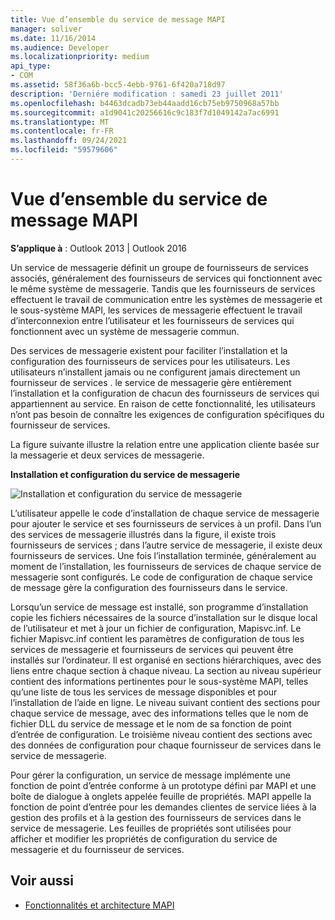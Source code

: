 ```yaml
---
title: Vue d’ensemble du service de message MAPI
manager: soliver
ms.date: 11/16/2014
ms.audience: Developer
ms.localizationpriority: medium
api_type:
- COM
ms.assetid: 58f36a6b-bcc5-4ebb-9761-6f420a718d97
description: 'Derniére modification : samedi 23 juillet 2011'
ms.openlocfilehash: b4463dcadb73eb44aadd16cb75eb9750968a57bb
ms.sourcegitcommit: a1d9041c20256616c9c183f7d1049142a7ac6991
ms.translationtype: MT
ms.contentlocale: fr-FR
ms.lasthandoff: 09/24/2021
ms.locfileid: "59579606"
---
```

# <a name="mapi-message-service-overview"></a>Vue d’ensemble du service de message MAPI
  
**S’applique à** : Outlook 2013 | Outlook 2016 
  
Un service de messagerie définit un groupe de fournisseurs de services associés, généralement des fournisseurs de services qui fonctionnent avec le même système de messagerie. Tandis que les fournisseurs de services effectuent le travail de communication entre les systèmes de messagerie et le sous-système MAPI, les services de messagerie effectuent le travail d’interconnexion entre l’utilisateur et les fournisseurs de services qui fonctionnent avec un système de messagerie commun.  
  
Des services de messagerie existent pour faciliter l’installation et la configuration des fournisseurs de services pour les utilisateurs. Les utilisateurs n’installent jamais ou ne configurent jamais directement un fournisseur de services . le service de messagerie gère entièrement l’installation et la configuration de chacun des fournisseurs de services qui appartiennent au service. En raison de cette fonctionnalité, les utilisateurs n’ont pas besoin de connaître les exigences de configuration spécifiques du fournisseur de services. 
  
La figure suivante illustre la relation entre une application cliente basée sur la messagerie et deux services de messagerie.
  
**Installation et configuration du service de messagerie**
  
![Installation et configuration du service de messagerie](media/amapi_44.gif "Installation et configuration du service de messagerie")
  
L’utilisateur appelle le code d’installation de chaque service de messagerie pour ajouter le service et ses fournisseurs de services à un profil. Dans l’un des services de messagerie illustrés dans la figure, il existe trois fournisseurs de services ; dans l’autre service de messagerie, il existe deux fournisseurs de services. Une fois l’installation terminée, généralement au moment de l’installation, les fournisseurs de services de chaque service de messagerie sont configurés. Le code de configuration de chaque service de message gère la configuration des fournisseurs dans le service.
  
Lorsqu’un service de message est installé, son programme d’installation copie les fichiers nécessaires de la source d’installation sur le disque local de l’utilisateur et met à jour un fichier de configuration, Mapisvc.inf. Le fichier Mapisvc.inf contient les paramètres de configuration de tous les services de messagerie et fournisseurs de services qui peuvent être installés sur l’ordinateur. Il est organisé en sections hiérarchiques, avec des liens entre chaque section à chaque niveau. La section au niveau supérieur contient des informations pertinentes pour le sous-système MAPI, telles qu’une liste de tous les services de message disponibles et pour l’installation de l’aide en ligne. Le niveau suivant contient des sections pour chaque service de message, avec des informations telles que le nom de fichier DLL du service de message et le nom de sa fonction de point d’entrée de configuration. Le troisième niveau contient des sections avec des données de configuration pour chaque fournisseur de services dans le service de messagerie. 
  
Pour gérer la configuration, un service de message implémente une fonction de point d’entrée conforme à un prototype défini par MAPI et une boîte de dialogue à onglets appelée feuille de propriétés. MAPI appelle la fonction de point d’entrée pour les demandes clientes de service liées à la gestion des profils et à la gestion des fournisseurs de services dans le service de messagerie. Les feuilles de propriétés sont utilisées pour afficher et modifier les propriétés de configuration du service de messagerie et du fournisseur de services. 
  
## <a name="see-also"></a>Voir aussi

- [Fonctionnalités et architecture MAPI](mapi-features-and-architecture.md)

